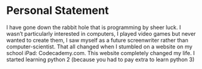 
# Personal Statement

I have gone down the rabbit hole that is programming by sheer luck. I wasn’t particularly interested in computers, I played video games but never wanted to create them, I saw myself as a future screenwriter rather than computer-scientist. That all changed when I stumbled on a website on my school iPad: Codecademy.com. This website completely changed my life. I started learning python 2 (because you had to pay extra to learn python 3)
<!--stackedit_data:
eyJoaXN0b3J5IjpbMTc5MDY1OTgwMV19
-->